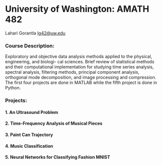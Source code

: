 # University of Washington: AMATH 482

Lahari Gorantla
lg42@uw.edu

### Course Description: 
Exploratory and objective data analysis methods applied to the physical, engineering, and biologi-
cal sciences. Brief review of statistical methods and their computational implementation for studying time series analysis,
spectral analysis, filtering methods, principal component analysis, orthogonal mode decomposition, and image processing
and compression. The first four projects are done in MATLAB while the fifth project is done in Python.

### Projects:
#### 1. An Ultrasound Problem

#### 2. Time-Frequency Analysis of Musical Pieces

#### 3. Paint Can Trajectory

#### 4. Music Classification

#### 5. Neural Networks for Classifying Fashion MNIST
